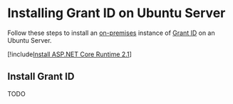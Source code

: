 ﻿# Installing Grant ID on Ubuntu Server

<!-- https://docs.microsoft.com/en-us/aspnet/core/host-and-deploy/linux-nginx?view=aspnetcore-2.2 -->

Follow these steps to install an [on-premises](../index.md) instance of [Grant ID](../../index.md) on an Ubuntu Server.

[!include[Install ASP.NET Core Runtime 2.1](../../../includes/linux/ubuntu/install-aspnetcore-21.md)]

## Install Grant ID

TODO
